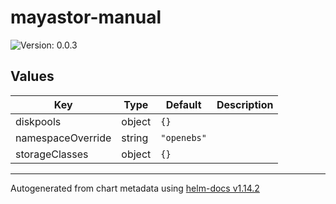 # mayastor-manual

![Version: 0.0.3](https://img.shields.io/badge/Version-0.0.3-informational?style=flat-square)

## Values

| Key | Type | Default | Description |
|-----|------|---------|-------------|
| diskpools | object | `{}` |  |
| namespaceOverride | string | `"openebs"` |  |
| storageClasses | object | `{}` |  |

----------------------------------------------
Autogenerated from chart metadata using [helm-docs v1.14.2](https://github.com/norwoodj/helm-docs/releases/v1.14.2)
